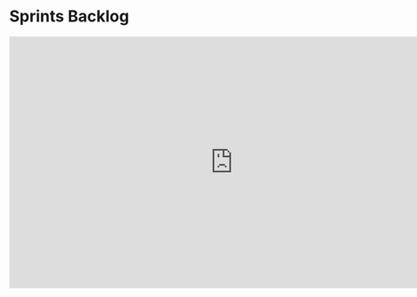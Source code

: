 # **Sprints Backlog**

<iframe style="border: 1px solid rgba(0, 0, 0, 0.1);" width="800" height="450" src="https://www.figma.com/embed?embed_host=share&url=https%3A%2F%2Fwww.figma.com%2Ffile%2FugeVrHwSUulomwq4rKV5Gu%2Froadmap%3Ftype%3Dwhiteboard%26node-id%3D0%253A1%26t%3DJ1MKV9nrS3Qt3NuJ-1" allowfullscreen></iframe>